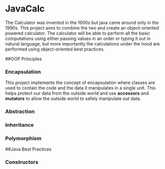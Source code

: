 # JavaCalc
The Calculator was invented in the 1600s but java came around only in the 1990s. This project aims to combine the two 
and create an object-oriented powered calculator. The calculator will be able to perform all the basic computations 
using either passing values in an order or typing it out in natural language, but more importantly the calculations 
under the hood are performed using object-oriented best practices.

##OOP Principles

### Encapsulation
This project implements the concept of encapsulation where classes are used to contain the code and the data it 
manipulates in a single unit. This helps protect our data from the outside world and use **accessors** and **mutators**
to allow the outside world to safely manipulate out data.

### Abstraction

### Inheritance

### Polymorphism

##Java Best Practices

### Constructors



